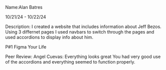 Name:Alan Batres

10/21/24 - 10/22/24

Description: I created a website that includes information about Jeff Bezos. Using 3 differnet pages I used navbars to switch through the pages and used accordions to display info about him.

P#1 Figma Your Life

Peer Review:  Angel Cuevas: Everything looks great You had very good use of the accordions and everything seemed to function properly.
